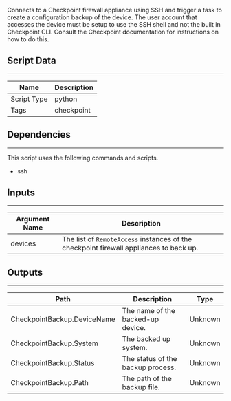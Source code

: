 Connects to a Checkpoint firewall appliance using SSH and trigger a task to create a configuration backup of the device. The user account that accesses the device must be setup to use the SSH shell and not the built in Checkpoint CLI. Consult the Checkpoint documentation for instructions on how to do this.

## Script Data

---

| **Name** | **Description** |
| --- | --- |
| Script Type | python |
| Tags | checkpoint |


## Dependencies

---
This script uses the following commands and scripts.

* ssh

## Inputs

---

| **Argument Name** | **Description** |
| --- | --- |
| devices | The list of `RemoteAccess` instances of the checkpoint firewall appliances to back up. |

## Outputs

---

| **Path** | **Description** | **Type** |
| --- | --- | --- |
| CheckpointBackup.DeviceName | The name of the backed-up device. | Unknown |
| CheckpointBackup.System | The backed up system. | Unknown |
| CheckpointBackup.Status | The status of the backup process. | Unknown |
| CheckpointBackup.Path | The path of the backup file. | Unknown |
